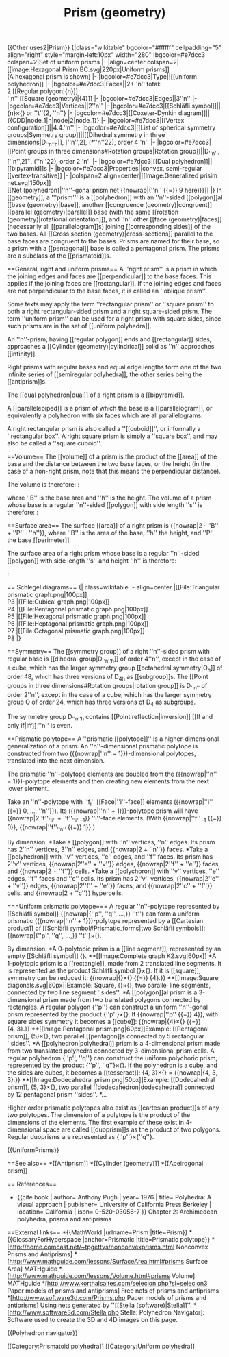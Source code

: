 ﻿---
lastrevid: 641982660
pageid: 283007
canonicalurl: http://en.wikipedia.org/wiki/Prism_(geometry)
title: Prism (geometry)
editurl: http://en.wikipedia.org/w/index.php?title=Prism_(geometry)&action=edit
length: 10047
contentmodel: wikitext
pagelanguage: en
touched: 2015-02-16T14:13:00Z
ns: 0
fullurl: http://en.wikipedia.org/wiki/Prism_(geometry)
---

{{Other uses2|Prism}}
{|class="wikitable" bgcolor="#ffffff" cellpadding="5" align="right" style="margin-left:10px" width="280"
!bgcolor=#e7dcc3 colspan=2|Set of uniform prisms
|- 
|align=center colspan=2|[[image:Hexagonal Prism BC.svg|220px|Uniform prisms]]<br>(A hexagonal prism is shown)
|-
|bgcolor=#e7dcc3|Type||[[uniform polyhedron]]
|-
|bgcolor=#e7dcc3|Faces||2+''n'' total:<br>2 [[Regular polygon|{n}]]<br>''n'' [[Square (geometry)|{4}]]
|-
|bgcolor=#e7dcc3|Edges||3''n''
|-
|bgcolor=#e7dcc3|Vertices||2''n''
|-
|bgcolor=#e7dcc3|[[Schläfli symbol]]||{n}×{} or ''t''{2,&nbsp;''n''}
|-
|bgcolor=#e7dcc3|[[Coxeter-Dynkin diagram]]||{{CDD|node_1|n|node|2|node_1}}
|-
|bgcolor=#e7dcc3|[[Vertex configuration]]||4.4.''n''
|-
|bgcolor=#e7dcc3|[[List of spherical symmetry groups|Symmetry group]]||[[Dihedral symmetry in three dimensions|D<sub>''n''h</sub>]], [''n'',2], (*''n''22), order 4''n''
|-
|bgcolor=#e7dcc3|[[Point groups in three dimensions#Rotation groups|Rotation group]]||D<sub>''n''</sub>, [''n'',2]<sup>+</sup>, (''n''22), order 2''n''
|-
|bgcolor=#e7dcc3|[[Dual polyhedron]]||[[bipyramid]]s
|-
|bgcolor=#e7dcc3|Properties||convex, semi-regular [[vertex-transitive]]
|-
|colspan=2 align=center|[[Image:Generalized prisim net.svg|150px]]<br>[[Net (polyhedron)|''n''-gonal prism net {{nowrap|(''n'' {{=}} 9 here)}}]]
|}
In [[geometry]], a '''prism''' is a [[polyhedron]] with an ''n''-sided [[polygon]]al [[base (geometry)|base]], another [[congruence (geometry)|congruent]] [[parallel (geometry)|parallel]] base (with the same [[rotation (geometry)|rotational orientation]]), and ''n'' other [[face (geometry)|faces]] (necessarily all [[parallelogram]]s) joining [[corresponding sides]] of the two bases. All [[Cross section (geometry)|cross-sections]] parallel to the base faces are congruent to the bases. Prisms are named for their base, so a prism with a [[pentagonal]] base is called a pentagonal prism. The prisms are a subclass of the [[prismatoid]]s.

==General, right and uniform prisms==
A ''right prism'' is a prism in which the joining edges and faces are [[perpendicular]] to the base faces. This applies if the joining faces are [[rectangular]]. If the joining edges and faces are not perpendicular to the base faces, it is called an ''oblique prism''.

Some texts may apply the term ''rectangular prism'' or ''square prism'' to both a right rectangular-sided prism and a right square-sided prism.
The term ''uniform prism'' can be used for a right prism with square sides, since such prisms are in the set of [[uniform polyhedra]].

An ''n''-prism, having [[regular polygon]] ends and [[rectangular]] sides, approaches a [[Cylinder (geometry)|cylindrical]] solid as ''n'' approaches [[infinity]].

Right prisms with regular bases and equal edge lengths form one of the two infinite series of [[semiregular polyhedra]], the other series being the [[antiprism]]s. 

The [[dual polyhedron|dual]] of a right prism is a [[bipyramid]].

A [[parallelepiped]] is a prism of which the base is a [[parallelogram]], or equivalently a polyhedron with six faces which are all parallelograms.

A right rectangular prism is also called a ''[[cuboid]]'', or informally a ''rectangular box''. A right square prism is simply a ''square box'', and may also be called a ''square cuboid''.

==Volume==
The [[volume]] of a prism is the product of the [[area]] of the base and the distance between the two base faces, or the height (in the case of a non-right prism, note that this means the perpendicular distance).

The volume is therefore:
:<math>V = B \cdot h</math>

where ''B'' is the base area and ''h'' is the height. The volume of a prism whose base is a regular ''n''-sided [[polygon]] with side length ''s'' is therefore:
:<math>V = \frac{n}{4}hs^2 \cot\frac{\pi}{n}.</math>

==Surface area==
The surface [[area]] of a right prism is {{nowrap|2 · ''B'' + ''P'' · ''h''}}, where ''B'' is the area of the base, ''h'' the height, and ''P'' the base [[perimeter]].

The surface area of a right prism whose base is a regular ''n''-sided [[polygon]] with side length ''s'' and height ''h'' is therefore:

:<math>A = \frac{n}{2} s^2 \cot{\frac{\pi}{n}} + n s h.</math>

== Schlegel diagrams==
{| class=wikitable
|- align=center
|[[File:Triangular prismatic graph.png|100px]]<BR>P3
|[[File:Cubical graph.png|100px]]<BR>P4
|[[File:Pentagonal prismatic graph.png|100px]]<BR>P5
|[[File:Hexagonal prismatic graph.png|100px]]<BR>P6
|[[File:Heptagonal prismatic graph.png|100px]]<BR>P7
|[[File:Octagonal prismatic graph.png|100px]]<BR>P8
|}

==Symmetry==
The [[symmetry group]] of a right ''n''-sided prism with regular base is [[dihedral group|D<sub>''n''h</sub>]] of order 4''n'', except in the case of a cube, which has the larger symmetry group [[octahedral symmetry|O<sub>h</sub>]] of order 48, which has three versions of D<sub>4h</sub> as [[subgroup]]s. The [[Point groups in three dimensions#Rotation groups|rotation group]] is D<sub>''n''</sub> of order 2''n'', except in the case of a cube, which has the larger symmetry group O of order 24, which has three versions of D<sub>4</sub> as subgroups.

The symmetry group D<sub>''n''h</sub> contains [[Point reflection|inversion]] [[If and only if|iff]] ''n'' is even.

==Prismatic polytope==
A ''prismatic [[polytope]]'' is a higher-dimensional generalization of a prism. An ''n''-dimensional prismatic polytope is constructed from two ({{nowrap|''n'' − 1}})-dimensional polytopes, translated into the next dimension.

The prismatic ''n''-polytope elements are doubled from the ({{nowrap|''n'' − 1}})-polytope elements and then creating new elements from the next lower element.

Take an ''n''-polytope with ''f<sub>i</sub>'' [[Face|''i''-face]] elements ({{nowrap|''i'' {{=}} 0, ..., ''n''}}). Its ({{nowrap|''n'' + 1}})-polytope prism will have {{nowrap|2''f''<sub>''i''</sub> + ''f''<sub>''i''−1</sub>}} ''i''-face elements. (With {{nowrap|''f''<sub>−1</sub> {{=}} 0}}, {{nowrap|''f''<sub>''n''</sub> {{=}} 1}}.)

By dimension:
*Take a [[polygon]] with ''n'' vertices, ''n'' edges. Its prism has 2''n'' vertices, 3''n'' edges, and {{nowrap|2 + ''n''}} faces.
*Take a [[polyhedron]] with ''v'' vertices, ''e'' edges, and ''f'' faces. Its prism has 2''v'' vertices, {{nowrap|2''e'' + ''v''}} edges, {{nowrap|2''f'' + ''e''}} faces, and {{nowrap|2 + ''f''}} cells.
*Take a [[polychoron]] with ''v'' vertices, ''e'' edges, ''f'' faces and ''c'' cells. Its prism has 2''v'' vertices, {{nowrap|2''e'' + ''v''}} edges, {{nowrap|2''f'' + ''e''}} faces, and {{nowrap|2''c'' + ''f''}} cells, and {{nowrap|2 + ''c''}} hypercells.

===Uniform prismatic polytope===
A regular ''n''-polytope represented by [[Schläfli symbol]] {{nowrap|{''p'', ''q'', ...,}}&nbsp;''t''} can form a uniform prismatic ({{nowrap|''n'' + 1}})-polytope represented by a [[Cartesian product]] of [[Schläfli symbol#Prismatic_forms|two Schläfli symbols]]: {{nowrap|{''p'', ''q'', ...,}}&nbsp;''t''}×{}.

By dimension:
*A 0-polytopic prism is a [[line segment]], represented by an empty [[Schläfli symbol]] {}.
**[[Image:Complete graph K2.svg|60px]]
*A 1-polytopic prism is a [[rectangle]], made from 2 translated line segments. It is represented as the product Schläfli symbol {}×{}. If it is [[square]], symmetry can be reduced it: {{nowrap|{}×{} {{=}} {4}.}}
**[[Image:Square diagonals.svg|60px]]Example: Square, {}×{}, two parallel line segments, connected by two line segment ''sides''.
*A [[polygon]]al prism is a 3-dimensional prism made from two translated polygons connected by rectangles. A regular polygon {''p''} can construct a uniform ''n''-gonal prism represented by the product {''p''}×{}. If {{nowrap|''p'' {{=}} 4}}, with square sides symmetry it becomes a [[cube]]: {{nowrap|{4}×{} {{=}} {4,&nbsp;3}.}}
**[[Image:Pentagonal prism.png|60px]]Example: [[Pentagonal prism]], {5}×{}, two parallel [[pentagon]]s connected by 5 rectangular ''sides''.
*A [[polyhedron|polyhedral]] prism is a 4-dimensional prism made from two translated polyhedra connected by 3-dimensional prism cells. A regular polyhedron {''p'',&nbsp;''q''} can construct the uniform polychoric prism, represented by the product {''p'',&nbsp;''q''}×{}. If the polyhedron is a cube, and the sides are cubes, it becomes a [[tesseract]]: {4,&nbsp;3}×{} = {{nowrap|{4, 3, 3}.}}
**[[Image:Dodecahedral prism.png|50px]]Example: [[Dodecahedral prism]], {5,&nbsp;3}×{}, two parallel [[dodecahedron|dodecahedra]] connected by 12 pentagonal prism ''sides''.
*...

Higher order prismatic polytopes also exist as [[cartesian product]]s of any two polytopes. The dimension of a polytope is the product of the dimensions of the elements. The first example of these exist in 4-dimensional space are called [[duoprism]]s as the product of two polygons. Regular duoprisms are represented as {''p''}×{''q''}.

{{UniformPrisms}}

==See also==
*[[Antiprism]]
*[[Cylinder (geometry)]]
*[[Apeirogonal prism]]

== References==
* {{cite book | author= Anthony Pugh | year= 1976 | title= Polyhedra: A visual approach | publisher= University of California Press Berkeley | location= California | isbn= 0-520-03056-7  }} Chapter 2: Archimedean polyhedra, prisma and antiprisms

==External links==
*{{MathWorld |urlname=Prism |title=Prism}}
*{{GlossaryForHyperspace |anchor=Prismatic |title=Prismatic polytope}}
*[http://home.comcast.net/~tpgettys/nonconvexprisms.html Nonconvex Prisms and Antiprisms]
*[http://www.mathguide.com/lessons/SurfaceArea.html#prisms Surface Area] MATHguide
*[http://www.mathguide.com/lessons/Volume.html#prisms Volume] MATHguide
*[http://www.korthalsaltes.com/selecion.php?sl=selecion3 Paper models of prisms and antiprisms] Free nets of prisms and antiprisms
*[http://www.software3d.com/Prisms.php Paper models of prisms and antiprisms] Using nets generated by ''[[Stella (software)|Stella]]''.
*[http://www.software3d.com/Stella.php Stella: Polyhedron Navigator]: Software used to create the 3D and 4D images on this page.

{{Polyhedron navigator}}

[[Category:Prismatoid polyhedra]]
[[Category:Uniform polyhedra]]